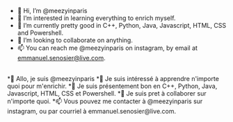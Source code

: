* 👋 Hi, I’m @meezyinparis
* 👀 I’m interested in learning everything to enrich myself.
* 🌱 I’m currently pretty good in C++, Python, Java, Javascript, HTML, CSS and Powershell.
* 💞️ I’m looking to collaborate on anything.
* 📫 You can reach me @meezyinparis on instagram, by email at emmanuel.senosier@live.com. 
<br> 
*👋 Allo, je suis @meezyinparis
*👀 Je suis intéressé à apprendre n'importe quoi pour m'enrichir.
*🌱 Je suis présentement bon en C++, Python, Java, Javascript, HTML, CSS et Powershell.
*💞️ Je suis pret à collaborer sur n'importe quoi.
*📫 Vous pouvez me contacter à @meezyinparis sur instagram, ou par courriel à emmanuel.senosier@live.com.

<!---
meezyinparis/meezyinparis is a ✨ special ✨ repository because its `README.md` (this file) appears on your GitHub profile.
You can click the Preview link to take a look at your changes.
--->

